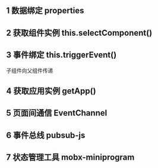 ## 1 数据绑定 properties

## 2 获取组件实例 this.selectComponent()

## 3 事件绑定 this.triggerEvent()
子组件向父组件传递

## 4 获取应用实例 getApp()

## 5 页面间通信 EventChannel

## 6 事件总线 pubsub-js

## 7 状态管理工具 mobx-miniprogram